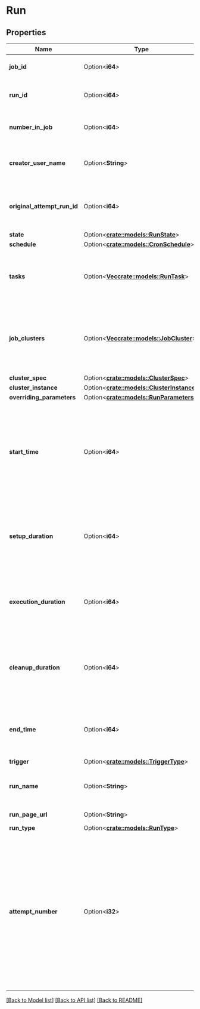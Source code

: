 # Run

## Properties

Name | Type | Description | Notes
------------ | ------------- | ------------- | -------------
**job_id** | Option<**i64**> | The canonical identifier of the job that contains this run. | [optional]
**run_id** | Option<**i64**> | The canonical identifier of the run. This ID is unique across all runs of all jobs. | [optional]
**number_in_job** | Option<**i64**> | A unique identifier for this job run. This is set to the same value as `run_id`. | [optional]
**creator_user_name** | Option<**String**> | The creator user name. This field won’t be included in the response if the user has already been deleted. | [optional]
**original_attempt_run_id** | Option<**i64**> | If this run is a retry of a prior run attempt, this field contains the run_id of the original attempt; otherwise, it is the same as the run_id. | [optional]
**state** | Option<[**crate::models::RunState**](RunState.md)> |  | [optional]
**schedule** | Option<[**crate::models::CronSchedule**](CronSchedule.md)> |  | [optional]
**tasks** | Option<[**Vec<crate::models::RunTask>**](RunTask.md)> | The list of tasks performed by the run. Each task has its own `run_id` which you can use to call `JobsGetOutput` to retrieve the run resutls. | [optional]
**job_clusters** | Option<[**Vec<crate::models::JobCluster>**](JobCluster.md)> | A list of job cluster specifications that can be shared and reused by tasks of this job. Libraries cannot be declared in a shared job cluster. You must declare dependent libraries in task settings. | [optional]
**cluster_spec** | Option<[**crate::models::ClusterSpec**](ClusterSpec.md)> |  | [optional]
**cluster_instance** | Option<[**crate::models::ClusterInstance**](ClusterInstance.md)> |  | [optional]
**overriding_parameters** | Option<[**crate::models::RunParameters**](RunParameters.md)> |  | [optional]
**start_time** | Option<**i64**> | The time at which this run was started in epoch milliseconds (milliseconds since 1/1/1970 UTC). This may not be the time when the job task starts executing, for example, if the job is scheduled to run on a new cluster, this is the time the cluster creation call is issued. | [optional]
**setup_duration** | Option<**i64**> | The time it took to set up the cluster in milliseconds. For runs that run on new clusters this is the cluster creation time, for runs that run on existing clusters this time should be very short. | [optional]
**execution_duration** | Option<**i64**> | The time in milliseconds it took to execute the commands in the JAR or notebook until they completed, failed, timed out, were cancelled, or encountered an unexpected error. | [optional]
**cleanup_duration** | Option<**i64**> | The time in milliseconds it took to terminate the cluster and clean up any associated artifacts. The total duration of the run is the sum of the setup_duration, the execution_duration, and the cleanup_duration. | [optional]
**end_time** | Option<**i64**> | The time at which this run ended in epoch milliseconds (milliseconds since 1/1/1970 UTC). This field is set to 0 if the job is still running. | [optional]
**trigger** | Option<[**crate::models::TriggerType**](TriggerType.md)> |  | [optional]
**run_name** | Option<**String**> | An optional name for the run. The maximum allowed length is 4096 bytes in UTF-8 encoding. | [optional][default to Untitled]
**run_page_url** | Option<**String**> | The URL to the detail page of the run. | [optional]
**run_type** | Option<[**crate::models::RunType**](RunType.md)> |  | [optional]
**attempt_number** | Option<**i32**> | The sequence number of this run attempt for a triggered job run. The initial attempt of a run has an attempt_number of 0\\. If the initial run attempt fails, and the job has a retry policy (`max_retries` \\> 0), subsequent runs are created with an `original_attempt_run_id` of the original attempt’s ID and an incrementing `attempt_number`. Runs are retried only until they succeed, and the maximum `attempt_number` is the same as the `max_retries` value for the job. | [optional]

[[Back to Model list]](../README.md#documentation-for-models) [[Back to API list]](../README.md#documentation-for-api-endpoints) [[Back to README]](../README.md)


